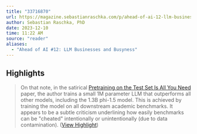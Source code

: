 ```yaml
---
title: "33716870"
url: https://magazine.sebastianraschka.com/p/ahead-of-ai-12-llm-businesses
author: Sebastian Raschka, PhD
date: 2023-12-10
time: 11:22 AM
source: "reader"
aliases:
  - "Ahead of AI #12: LLM Businesses and Busyness"
---
```

## Highlights
> On that note, in the satirical [Pretraining on the Test Set Is All You Need](https://arxiv.org/abs/2309.08632) paper, the author trains a small 1M parameter LLM that outperforms all other models, including the 1.3B phi-1.5 model. This is achieved by training the model on all downstream academic benchmarks. It appears to be a subtle criticism underlining how easily benchmarks can be "cheated" intentionally or unintentionally (due to data contamination). ([View Highlight](https://read.readwise.io/read/01he2a904tf916xmyvfbqgsb8n))